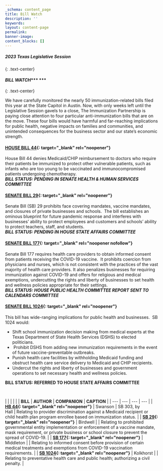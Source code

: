 ```yaml
---
_schema: content_page
title: Bill Watch
description: ''
keywords:
layout: content-page
permalink:
banner-image:
content_blocks: []
---
```

##### 2023 Texas Legislative Session
{: .text-center}

#### ***BILL WATCH******&nbsp;***<br>
{: .text-center}

We have carefully monitored the nearly 50 immunization-related bills filed this year at the State Capitol in Austin. Now, with only weeks left until the Legislative Session gavels to a close, The Immunization Partnership is paying close attention to four particular anti-immunization bills that are on the move. These four bills would have harmful and far-reaching implications for public health, negative impacts on families and communities, and unintended consequences for the business sector and our state’s economic strength.&nbsp;



#### **[HOUSE BILL 44](https://capitol.texas.gov/BillLookup/Text.aspx?LegSess=88R&amp;Bill=HB44){: target="_blank" rel="noopener"}&nbsp;**

House Bill 44&nbsp;denies Medicaid/CHIP reimbursement to doctors who require their patients be immunized to protect other vulnerable patients, such as infants who are too young to be vaccinated and immunocompromised patients undergoing chemotherapy.<br>*​​​​​​**BILL STATUS: PENDING IN SENATE HEALTH & HUMAN SERVICES COMMITTEE***<br>

#### **[SENATE BILL 29](https://capitol.texas.gov/BillLookup/History.aspx?LegSess=88R&amp;Bill=SB29){: target="_blank" rel="noopener"}**

Senate Bill (SB) 29 prohibits face covering mandates, vaccine mandates, and closures of private businesses and schools.&nbsp; The bill establishes an ominous blueprint for future pandemic response and interferes with businesses’ ability to protect employees and customers and schools’ ability to protect teachers, staff, and students.<br>***BILL STATUS: PENDING IN HOUSE STATE AFFAIRS COMMITTEE***<br>

#### **[SENATE BILL 177](https://capitol.texas.gov/BillLookup/History.aspx?LegSess=88R&amp;Bill=SB177){: target="_blank" rel="noopener nofollow"}**

Senate Bill 177 requires health care providers to obtain informed consent from patients receiving the COVID-19 vaccine.&nbsp; It prohibits coercion from physicians and nurses, which is not consistent with the practices of the vast majority of health care providers. It also penalizes businesses for requiring immunization against COVID-19 and offers for religious and medical exemptions, undercutting the rights and liberty of businesses to set health and wellness policies appropriate for their settings.<br>***BILL STATUS: HOUSE PUBLIC HEALTH COMMITTEE REPORT SENT TO CALENDARS COMMITTEE***<br>

#### [**SENATE BILL 1024**](https://capitol.texas.gov/BillLookup/History.aspx?LegSess=88R&amp;Bill=SB1024){: target="_blank" rel="noopener"}

This bill has wide-ranging implications for public health and businesses.&nbsp; SB 1024 would:

* Shift school immunization decision making from medical experts at the Texas Department of State Health Services (DSHS) to elected politicians.
* &nbsp;Prohibit DSHS from adding new immunization requirements in the event of future vaccine-preventable outbreaks.
* Punish health care facilities by withholding Medicaid funding and obstruct health care service delivery to Medicaid and CHIP recipients.
* Undercut the rights and liberty of businesses and government operations to set necessary health and wellness policies.

​​​**BILL STATUS: REFERRED TO HOUSE STATE AFFAIRS COMMITTEE**

​​​​​

|  |  |  |  |
| **BILL** | **AUTHOR** | **COMPANION** | **CAPTION** |
| --- | --- | --- | --- |
| **[HB 44](https://capitol.texas.gov/BillLookup/Text.aspx?LegSess=88R&amp;Bill=HB44){: target="_blank" rel="noopener"}** | Swanson | SB 303, by<br>Hall | Relating to provider discrimination against a Medicaid recipient or child health plan program enrollee based on immunization status. |
| **[SB 29](https://capitol.texas.gov/BillLookup/History.aspx?LegSess=88R&amp;Bill=SB29){: target="_blank" rel="noopener"}** | Birdwell |  | Relating to prohibited governmental entity implementation or enforcement of a vaccine mandate, mask requirement, or private business or school closure to prevent the spread of COVID-19. |
| **[SB 177](https://capitol.texas.gov/BillLookup/History.aspx?LegSess=88R&amp;Bill=SB177){: target="_blank" rel="noopener"}** | Middleton |  | Relating to informed consent before provision of certain medical treatments and exemptions from COVID-19 vaccination requirements. |
| **[SB 1024](https://capitol.texas.gov/BillLookup/History.aspx?LegSess=88R&amp;Bill=SB1024){: target="_blank" rel="noopener"}** | Kolkhorst |  | Relating to preventative health care and public health; authorizing a civil penalty. |

&nbsp;&nbsp;